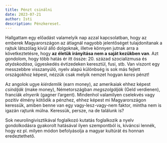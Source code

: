 ```yaml
---
title: Pénzt csinálni
date: 2023-07-21
author: Isti
description: Pénzkereset.
---
```

Hallgattam egy előadást valamelyik nap azzal kapcsolatban, hogy az emberek Magyarországon az átlagnál nagyobb jelentőséget tulajdonítanak a rajtuk látszólag kívül álló dolgoknak, illetve könnyen jutnak arra a következtetésre, hogy **az életük irányítása nem a saját kezükben van**. Azt gondolom, hogy több hatás ér itt össze: 20. század szocializmusa és *atyáskodása*, ügyeskedés évtizedeken keresztül, fusi, stb. Van viszont egy messzebbre visszanyúló, nyelv alapú különbség is sok más fejlett országokhoz képest, nézzük csak melyik nemzet hogyan *keres* pénzt!

Az angolok ugye *kiérdemlik* (earn money), az amerikaiak ehhez képest *csinálják* (make money), Németországban *megszolgálják* (Geld verdienen), franciák *elnyerik* (gagner l’argent). Mindenhol valamilyen cselekvés vagy pozitív élmény kötődik a pénzhez, ehhez képest mi Magyarországon keressük, amiben benne van egy vagy-lesz-vagy-nem faktor, mintha nem is igazán rajtunk múlna. Keressük, persze, na de találunk is?

Sok neurolingivisztikával foglalkozó kutatás foglalkozik a nyelv gondolkodásra gyakorolt hatásával ilyen szempontból is, kíváncsi lennék, hogy ez pl. milyen módon befolyásolja a magyar kultúrát és honnan eredeztethető.
